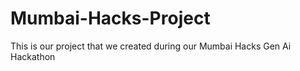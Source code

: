 # Mumbai-Hacks-Project
This is our project that we created during our Mumbai Hacks Gen Ai Hackathon

